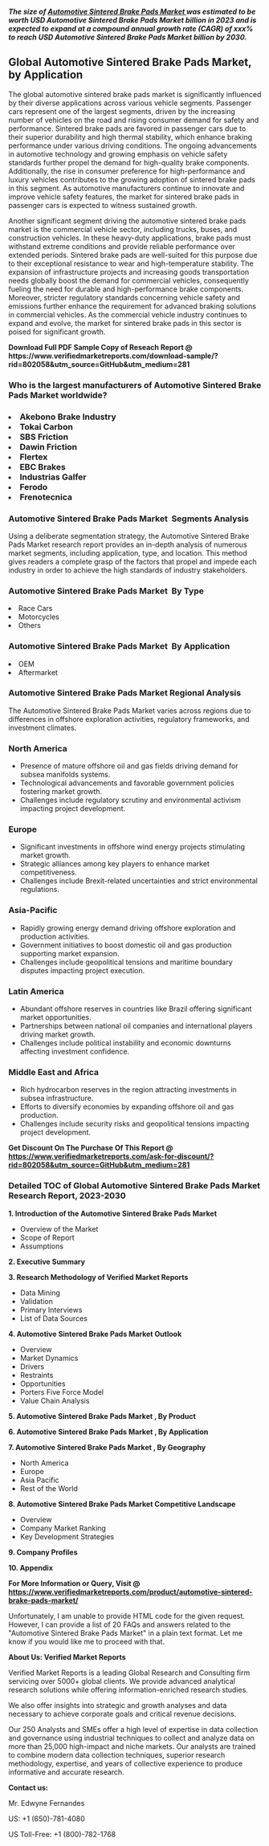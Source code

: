 <p><em><strong>The size of <a href="https://www.verifiedmarketreports.com/download-sample/?rid=802058&utm_source=GitHub&utm_medium=281" target="_blank">Automotive Sintered Brake Pads Market </a> was estimated to be worth USD Automotive Sintered Brake Pads Market billion in 2023 and is expected to expand at a compound annual growth rate (CAGR) of xxx% to reach USD Automotive Sintered Brake Pads Market billion by 2030.</strong></em><br /><h2>Global Automotive Sintered Brake Pads Market, by Application</h2><p>The global automotive sintered brake pads market is significantly influenced by their diverse applications across various vehicle segments. Passenger cars represent one of the largest segments, driven by the increasing number of vehicles on the road and rising consumer demand for safety and performance. Sintered brake pads are favored in passenger cars due to their superior durability and high thermal stability, which enhance braking performance under various driving conditions. The ongoing advancements in automotive technology and growing emphasis on vehicle safety standards further propel the demand for high-quality brake components. Additionally, the rise in consumer preference for high-performance and luxury vehicles contributes to the growing adoption of sintered brake pads in this segment. As automotive manufacturers continue to innovate and improve vehicle safety features, the market for sintered brake pads in passenger cars is expected to witness sustained growth.</p><p>Another significant segment driving the automotive sintered brake pads market is the commercial vehicle sector, including trucks, buses, and construction vehicles. In these heavy-duty applications, brake pads must withstand extreme conditions and provide reliable performance over extended periods. Sintered brake pads are well-suited for this purpose due to their exceptional resistance to wear and high-temperature stability. The expansion of infrastructure projects and increasing goods transportation needs globally boost the demand for commercial vehicles, consequently fueling the need for durable and high-performance brake components. Moreover, stricter regulatory standards concerning vehicle safety and emissions further enhance the requirement for advanced braking solutions in commercial vehicles. As the commercial vehicle industry continues to expand and evolve, the market for sintered brake pads in this sector is poised for significant growth.</p></p><p id="" class=""><strong>Download Full PDF Sample Copy of Reseach Report @ <a target="">https://www.verifiedmarketreports.com/download-sample/?rid=802058&utm_source=GitHub&utm_medium=281</a></strong></p><h3 id="" class="">Who is the largest manufacturers of&nbsp;Automotive Sintered Brake Pads Market worldwide?</h3><h3 class=""></Li><Li>Akebono Brake Industry</Li><Li> Tokai Carbon</Li><Li> SBS Friction</Li><Li> Dawin Friction</Li><Li> Flertex</Li><Li> EBC Brakes</Li><Li> Industrias Galfer</Li><Li> Ferodo</Li><Li> Frenotecnica</h3><h3 id="" class="">Automotive Sintered Brake Pads Market &nbsp;Segments Analysis</h3><p id="" class="">Using a deliberate segmentation strategy, the Automotive Sintered Brake Pads Market research report provides an in-depth analysis of numerous market segments, including application, type, and location. This method gives readers a complete grasp of the factors that propel and impede each industry in order to achieve the high standards of industry stakeholders.</p><h3 id="" class="">Automotive Sintered Brake Pads Market &nbsp;By Type</h3><p></Li><Li>Race Cars</Li><Li> Motorcycles</Li><Li> Others</p><h3 id="" class="">Automotive Sintered Brake Pads Market &nbsp;By Application</h3><p class=""></Li><Li>OEM</Li><Li> Aftermarket</p><h3 id="" class="">Automotive Sintered Brake Pads Market Regional Analysis</h3><p id="" class="">The Automotive Sintered Brake Pads Market varies across regions due to differences in offshore exploration activities, regulatory frameworks, and investment climates.</p><h3 id="" class="">North America</h3><ul><li>Presence of mature offshore oil and gas fields driving demand for subsea manifolds systems.</li><li>Technological advancements and favorable government policies fostering market growth.</li><li>Challenges include regulatory scrutiny and environmental activism impacting project development.</li></ul><h3 id="" class="">Europe</h3><ul><li>Significant investments in offshore wind energy projects stimulating market growth.</li><li>Strategic alliances among key players to enhance market competitiveness.</li><li>Challenges include Brexit-related uncertainties and strict environmental regulations.</li></ul><h3 id="" class="">Asia-Pacific</h3><ul><li>Rapidly growing energy demand driving offshore exploration and production activities.</li><li>Government initiatives to boost domestic oil and gas production supporting market expansion.</li><li>Challenges include geopolitical tensions and maritime boundary disputes impacting project execution.</li></ul><h3 id="" class="">Latin America</h3><ul><li>Abundant offshore reserves in countries like Brazil offering significant market opportunities.</li><li>Partnerships between national oil companies and international players driving market growth.</li><li>Challenges include political instability and economic downturns affecting investment confidence.</li></ul><h3 id="" class="">Middle East and Africa</h3><ul><li>Rich hydrocarbon reserves in the region attracting investments in subsea infrastructure.</li><li>Efforts to diversify economies by expanding offshore oil and gas production.</li><li>Challenges include security risks and geopolitical tensions impacting project development.</li></ul><p id="" class=""><strong>Get Discount On The Purchase Of This Report @ <a href="https://www.verifiedmarketreports.com/ask-for-discount/?rid=802058&utm_source=GitHub&utm_medium=281" target="_blank">https://www.verifiedmarketreports.com/ask-for-discount/?rid=802058&utm_source=GitHub&utm_medium=281</a></strong></p><h3 id="" class="">Detailed TOC of Global Automotive Sintered Brake Pads Market Research Report, 2023-2030</h3><p id="" class=""><strong>1. Introduction of the Automotive Sintered Brake Pads Market </strong></p><ul><li>Overview of the Market</li><li>Scope of Report</li><li>Assumptions</li></ul><p id="" class=""><strong>2. Executive Summary</strong></p><p id="" class=""><strong>3. Research Methodology of Verified Market Reports</strong></p><ul><li>Data Mining</li><li>Validation</li><li>Primary Interviews</li><li>List of Data Sources</li></ul><p id="" class=""><strong>4. Automotive Sintered Brake Pads Market Outlook</strong></p><ul><li>Overview</li><li>Market Dynamics</li><li>Drivers</li><li>Restraints</li><li>Opportunities</li><li>Porters Five Force Model</li><li>Value Chain Analysis</li></ul><p id="" class=""><strong>5. Automotive Sintered Brake Pads Market , By Product</strong></p><p id="" class=""><strong>6. Automotive Sintered Brake Pads Market , By Application</strong></p><p id="" class=""><strong>7. Automotive Sintered Brake Pads Market , By Geography</strong></p><ul><li>North America</li><li>Europe</li><li>Asia Pacific</li><li>Rest of the World</li></ul><p id="" class=""><strong>8. Automotive Sintered Brake Pads Market Competitive Landscape</strong></p><ul><li>Overview</li><li>Company Market Ranking</li><li>Key Development Strategies</li></ul><p id="" class=""><strong>9. Company Profiles</strong></p><p id="" class=""><strong>10. Appendix</strong></p><p id="" class=""><strong>For More Information or Query, Visit @ <a href="https://www.verifiedmarketreports.com/product/automotive-sintered-brake-pads-market/" target="_blank">https://www.verifiedmarketreports.com/product/automotive-sintered-brake-pads-market/</a></strong></p>Unfortunately, I am unable to provide HTML code for the given request. However, I can provide a list of 20 FAQs and answers related to the "Automotive Sintered Brake Pads Market" in a plain text format. Let me know if you would like me to proceed with that.<p id="" class=""><strong>About Us: Verified Market Reports</strong></p><p id="" class="">Verified Market Reports is a leading Global Research and Consulting firm servicing over 5000+ global clients. We provide advanced analytical research solutions while offering information-enriched research studies.</p><p id="" class="">We also offer insights into strategic and growth analyses and data necessary to achieve corporate goals and critical revenue decisions.</p><p id="" class="">Our 250 Analysts and SMEs offer a high level of expertise in data collection and governance using industrial techniques to collect and analyze data on more than 25,000 high-impact and niche markets. Our analysts are trained to combine modern data collection techniques, superior research methodology, expertise, and years of collective experience to produce informative and accurate research.</p><p id="" class=""><strong>Contact us:</strong></p><p id="" class="">Mr. Edwyne Fernandes</p><p id="" class="">US: +1 (650)-781-4080</p><p id="" class="">US Toll-Free: +1 (800)-782-1768</p>
